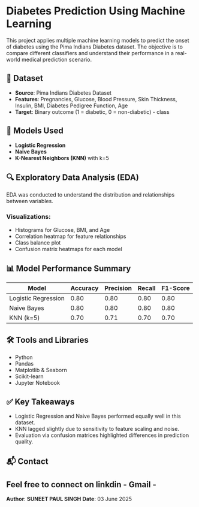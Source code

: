 # Diabetes Prediction Using Machine Learning

This project applies multiple machine learning models to predict the onset of diabetes using the Pima Indians Diabetes dataset. 
The objective is to compare different classifiers and understand their performance in a real-world medical prediction scenario.

## 📁 Dataset

* **Source**: Pima Indians Diabetes Dataset
* **Features**: Pregnancies, Glucose, Blood Pressure, Skin Thickness, Insulin, BMI, Diabetes Pedigree Function, Age
* **Target**: Binary outcome (1 = diabetic, 0 = non-diabetic) - class

## 🧪 Models Used

* **Logistic Regression**
* **Naive Bayes**
* **K-Nearest Neighbors (KNN)** with k=5

## 🔍 Exploratory Data Analysis (EDA)

EDA was conducted to understand the distribution and relationships between variables.

### Visualizations:

* Histograms for Glucose, BMI, and Age
* Correlation heatmap for feature relationships
* Class balance plot
* Confusion matrix heatmaps for each model

## 📊 Model Performance Summary

| Model               | Accuracy | Precision | Recall | F1-Score |
| ------------------- | -------- | --------- | ------ | -------- |
| Logistic Regression | 0.80     | 0.80      | 0.80   | 0.80     |
| Naive Bayes         | 0.80     | 0.80      | 0.80   | 0.80     |
| KNN (k=5)           | 0.70     | 0.71      | 0.70   | 0.70     |


## 🛠️ Tools and Libraries

* Python
* Pandas
* Matplotlib & Seaborn
* Scikit-learn
* Jupyter Notebook

## ✅ Key Takeaways

* Logistic Regression and Naive Bayes performed equally well in this dataset.
* KNN lagged slightly due to sensitivity to feature scaling and noise.
* Evaluation via confusion matrices highlighted differences in prediction quality.

## 📬 Contact

Feel free to connect on linkdin - 
                        Gmail -
---

**Author**: **SUNEET PAUL SINGH**
**Date**: 03 June 2025
